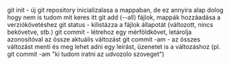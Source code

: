 git init - új git repository inicializalasa a mappaban, de ez annyira alap dolog hogy nem is tudom mit keres itt
git add (--all) fájlok, mappák hozzáadása a verziókövetéshez
git status - kilistázza a fájlok állapotát (változott, nincs bekövetve, stb.)
git commit - létrehoz egy mérföldkövet, letárolja azonosítóval az össze aktuális változást
git commit -am - az összes változást menti és meg lehet adni egy leírást, üzenetet is a változáshoz (pl. git commit -am "ki tudom iratni az udvozolo szoveget")


